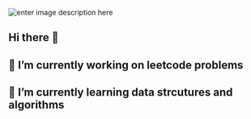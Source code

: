 ![enter image description here](https://www.shutterstock.com/shutterstock/photos/2473353263/display_1500/stock-vector-simple-gray-avatar-icons-representing-male-and-female-profiles-vector-minimalist-design-with-a-2473353263.jpg)



## Hi there 👋
## 🔭 I’m currently working on leetcode problems
## 🌱 I’m currently learning data strcutures and algorithms

<!--
**zhra96/zhra96** is a ✨ _special_ ✨ repository because its `README.md` (this file) appears on your GitHub profile.

Here are some ideas to get you started:

- 🔭 I’m currently working on ...
- 🌱 I’m currently learning ...
- 👯 I’m looking to collaborate on ...
- 🤔 I’m looking for help with ...
- 💬 Ask me about ...
- 📫 How to reach me: ...
- 😄 Pronouns: ...
- ⚡ Fun fact: ...
-->
